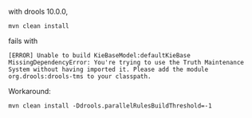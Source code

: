 with drools 10.0.0,

```shell
mvn clean install
```
fails with
```
[ERROR] Unable to build KieBaseModel:defaultKieBase
MissingDependencyError: You're trying to use the Truth Maintenance System without having imported it. Please add the module org.drools:drools-tms to your classpath.
```

Workaround:
```shell
mvn clean install -Ddrools.parallelRulesBuildThreshold=-1
```
